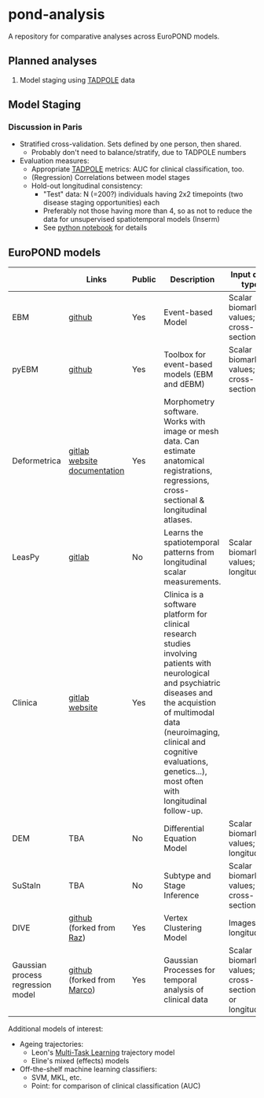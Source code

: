 # pond-analysis
A repository for comparative analyses across EuroPOND models.

## Planned analyses
1. Model staging using [TADPOLE](http://tadpole.grand-challenge.org) data

## Model Staging
### Discussion in Paris
- Stratified cross-validation. Sets defined by one person, then shared.
  - Probably don't need to balance/stratify, due to TADPOLE numbers
- Evaluation measures:
  - Appropriate [TADPOLE](http://tadpole.grand-challenge.org) metrics: AUC for clinical classification, too.
  - (Regression) Correlations between model stages
  - Hold-out longitudinal consistency:
    - "Test" data: N (=200?) individuals having 2x2 timepoints (two disease staging opportunities) each
    - Preferably not those having more than 4, so as not to reduce the data for unsupervised spatiotemporal models (Inserm)
    - See [python notebook](prep/TADPOLE-Numbers.ipynb) for details

## EuroPOND models
|   | Links | Public | Description | Input data type |
| - | ----- | ------ | ----------- | --------------- |
| EBM | [github](https://github.com/ucl-mig/ebm) | Yes | Event-based Model | Scalar biomarker values; cross-sectional |
| pyEBM | [github](https://github.com/88vikram/pyebm) | Yes | Toolbox for event-based models (EBM and dEBM) | Scalar biomarker values; cross-sectional |
| Deformetrica | [gitlab](https://gitlab.icm-institute.org/alexandre_bone/pydeformetrica) <br> [website](http://www.deformetrica.org/) <br > [documentation](https://gitlab.icm-institute.org/alexandre_bone/pydeformetrica/wikis/home)| Yes | Morphometry software. Works with image or mesh data. Can estimate anatomical registrations, regressions, cross-sectional & longitudinal atlases.  |  |
| LeasPy | [gitlab](https://gitlab.icm-institute.org/aramislab/LEASPy) | No | Learns the spatiotemporal patterns from longitudinal scalar measurements. | Scalar biomarker values; longitudinal |
| Clinica | [gitlab](http://gitlab.icm-institute.org:aramislab/clinica) <br> [website](http://clinica.run/) | Yes | Clinica is a software platform for clinical research studies involving patients with neurological and psychiatric diseases and the acquistion of multimodal data (neuroimaging, clinical and cognitive evaluations, genetics...), most often with longitudinal follow-up. |  |
| DEM | TBA | No | Differential Equation Model | Scalar biomarker values; longitudinal |
| SuStaIn | TBA | No | Subtype and Stage Inference | Scalar biomarker values; cross-sectional |
| DIVE | [github](https://github.com/EuroPOND/dive) <br /> (forked from [Raz](https://github.com/mrazvan22/dive)) | Yes | Vertex Clustering Model | Images; longitudinal |
| Gaussian process regression model | [github](https://github.com/EuroPOND/GP_progression_model) <br /> (forked from [Marco](https://github.com/marcolorenzi/GP_progression_model)) | Yes | Gaussian Processes for temporal analysis of clinical data | Scalar biomarker values; cross-sectional or longitudinal |

Additional models of interest:
- Ageing trajectories:
  - Leon's [Multi-Task Learning](https://github.com/LeonAksman/bayes-mtl-traj) trajectory model
  - Eline's mixed (effects) models
- Off-the-shelf machine learning classifiers:
  - SVM, MKL, etc.
  - Point: for comparison of clinical classification (AUC)
